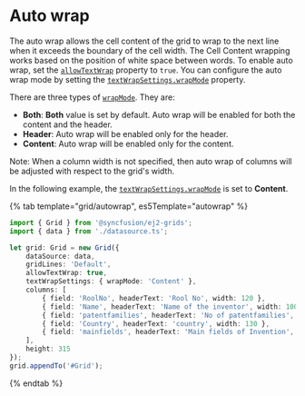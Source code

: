 # Auto wrap

The auto wrap allows the cell content of the grid to wrap to the next line when it exceeds the boundary of the cell width. The Cell Content wrapping works based on the position of white space between words.
To enable auto wrap, set the [`allowTextWrap`](../../api/grid/#allowtextwrap) property to `true`.
You can configure the auto wrap mode by setting the [`textWrapSettings.wrapMode`](../../api/grid/textWrapSettings) property.

There are three types of [`wrapMode`](../../api/grid/textWrapSettings/#wrapmode). They are:

* **Both**: **Both** value is set by default. Auto wrap will be enabled for both the content and the header.
* **Header**: Auto wrap will be enabled only for the header.
* **Content**: Auto wrap will be enabled only for the content.

Note: When a column width is not specified, then auto wrap of columns will be adjusted with respect to the grid's width.

In the following example, the [`textWrapSettings.wrapMode`](../../api/grid/textWrapSettings/#wrapmode) is set to **Content**.

{% tab template="grid/autowrap", es5Template="autowrap" %}

```typescript
import { Grid } from '@syncfusion/ej2-grids';
import { data } from './datasource.ts';

let grid: Grid = new Grid({
    dataSource: data,
    gridLines: 'Default',
    allowTextWrap: true,
    textWrapSettings: { wrapMode: 'Content' },
    columns: [
        { field: 'RoolNo', headerText: 'Rool No', width: 120 },
        { field: 'Name', headerText: 'Name of the inventor', width: 100 },
        { field: 'patentfamilies', headerText: 'No of patentfamilies', width: 100 },
        { field: 'Country', headerText: 'country', width: 130 },
        { field: 'mainfields', headerText: 'Main fields of Invention', width: 150 },
    ],
    height: 315
});
grid.appendTo('#Grid');

```

{% endtab %}